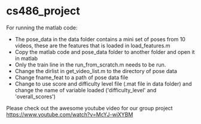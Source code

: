 # cs486_project
For running the matlab code:

- The pose_data in the data folder contains a mini set of poses from 10 videos, these are the features that is loaded in load_features.m
- Copy the matlab code and pose_data folder to another folder and open it in matlab
- Only the train line in the run_from_scratch.m needs to be run. 
- Change the dirlist in get_video_list.m to the directory of pose data
- Change fname_feat to a path of pose data file
- Change to use score and difficulty level file (.mat file in data folder) and change the name of variable loaded ('difficulty_level' and 'overall_scores')


Please check out the awesome youtube video for our group project https://www.youtube.com/watch?v=McYJ-wiXYBM 
